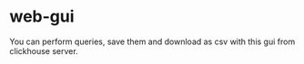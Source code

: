 # web-gui
You can perform queries, save them and download as csv with this gui from clickhouse server. 
